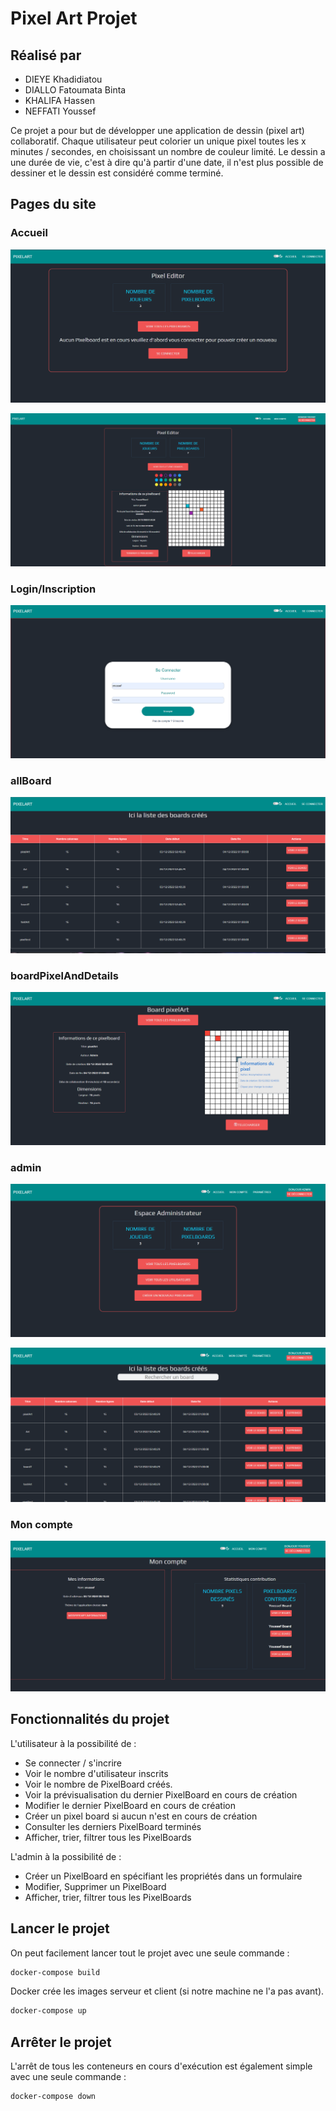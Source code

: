 
# Pixel Art Projet

## Réalisé par 
- DIEYE Khadidiatou
- DIALLO Fatoumata Binta
- KHALIFA Hassen
- NEFFATI Youssef

Ce projet a pour but de développer une application de dessin (pixel art) collaboratif. Chaque utilisateur peut colorier un unique pixel toutes les x minutes / secondes, en choisissant un nombre de couleur limité. Le dessin a une durée de vie, c'est à dire qu'à partir d'une date, il n'est plus possible de dessiner et le dessin est considéré comme terminé.

## Pages du site

### Accueil
![alt text](https://github.com/YoussefNeffati/react-pixel-art/blob/main/assetsReadme/accueil.PNG?raw=true)

![alt text](https://github.com/YoussefNeffati/react-pixel-art/blob/main/assetsReadme/Dessiner.PNG?raw=true)

### Login/Inscription
![alt text](https://github.com/YoussefNeffati/react-pixel-art/blob/main/assetsReadme/Login.PNG?raw=true)

### allBoard
![alt text](https://github.com/YoussefNeffati/react-pixel-art/blob/main/assetsReadme/ListPixels.PNG?raw=true)

### boardPixelAndDetails
![alt text](https://github.com/YoussefNeffati/react-pixel-art/blob/main/assetsReadme/DetailPixel.PNG?raw=true)

### admin
![alt text](https://github.com/YoussefNeffati/react-pixel-art/blob/main/assetsReadme/PageAdmin.PNG?raw=true)

![alt text](https://github.com/YoussefNeffati/react-pixel-art/blob/main/assetsReadme/ListPixelsAdmin.PNG?raw=true)

### Mon compte
![alt text](https://github.com/YoussefNeffati/react-pixel-art/blob/main/assetsReadme/MonCompte.PNG?raw=true)

## Fonctionnalités du projet
L'utilisateur à la possibilité de :
- Se connecter / s'incrire
- Voir le nombre d'utilisateur inscrits
- Voir le nombre de PixelBoard créés.
- Voir la prévisualisation du dernier PixelBoard en cours de création
- Modifier le dernier PixelBoard en cours de création
- Créer un pixel board si aucun n'est en cours de création
- Consulter les derniers PixelBoard terminés
- Afficher, trier, filtrer tous les PixelBoards

L'admin à la possibilité de :
- Créer un PixelBoard en spécifiant les propriétés dans un formulaire
-  Modifier, Supprimer un PixelBoard
- Afficher, trier, filtrer tous les PixelBoards

## Lancer le projet
On peut facilement lancer tout le projet avec une seule commande :
```bash
docker-compose build
```

Docker crée les images serveur et client (si notre machine ne l'a pas avant).
```bash
docker-compose up
```

## Arrêter le projet
L'arrêt de tous les conteneurs en cours d'exécution est également simple avec une seule commande :
```bash
docker-compose down
```